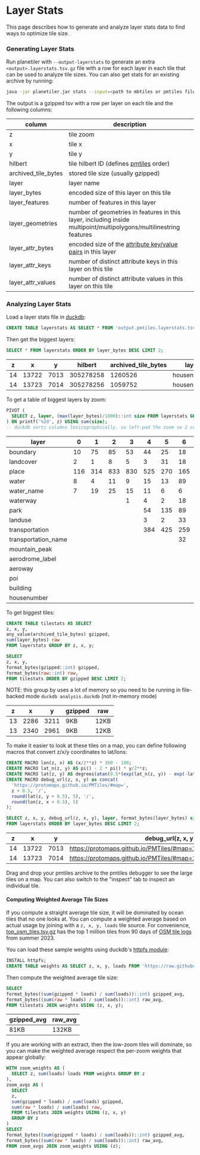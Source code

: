 Layer Stats
===========

This page describes how to generate and analyze layer stats data to find ways to optimize tile size.

### Generating Layer Stats

Run planetiler with `--output-layerstats` to generate an extra `<output>.layerstats.tsv.gz` file with a row for each
layer in each tile that can be used to analyze tile sizes. You can also get stats for an existing archive by running:

```bash
java -jar planetiler.jar stats --input=<path to mbtiles or pmtiles file> --output=layerstats.tsv.gz
```

The output is a gzipped tsv with a row per layer on each tile and the following columns:

|       column        |                                                                   description                                                                   |
|---------------------|-------------------------------------------------------------------------------------------------------------------------------------------------|
| z                   | tile zoom                                                                                                                                       |
| x                   | tile x                                                                                                                                          |
| y                   | tile y                                                                                                                                          |
| hilbert             | tile hilbert ID (defines [pmtiles](https://protomaps.com/docs/pmtiles) order)                                                                   |
| archived_tile_bytes | stored tile size (usually gzipped)                                                                                                              |
| layer               | layer name                                                                                                                                      |
| layer_bytes         | encoded size of this layer on this tile                                                                                                         |
| layer_features      | number of features in this layer                                                                                                                |
| layer_geometries    | number of geometries in features in this layer, including inside multipoint/multipolygons/multilinestring features                              |
| layer_attr_bytes    | encoded size of the [attribute key/value pairs](https://github.com/mapbox/vector-tile-spec/tree/master/2.1#44-feature-attributes) in this layer |
| layer_attr_keys     | number of distinct attribute keys in this layer on this tile                                                                                    |
| layer_attr_values   | number of distinct attribute values in this layer on this tile                                                                                  |

### Analyzing Layer Stats

Load a layer stats file in [duckdb](https://duckdb.org/):

```sql
CREATE TABLE layerstats AS SELECT * FROM 'output.pmtiles.layerstats.tsv.gz';
```

Then get the biggest layers:

```sql
SELECT * FROM layerstats ORDER BY layer_bytes DESC LIMIT 2;
```

| z  |   x   |  y   |  hilbert  | archived_tile_bytes |    layer    | layer_bytes | layer_features | layer_geometries | layer_attr_bytes | layer_attr_keys | layer_attr_values |
|----|-------|------|-----------|---------------------|-------------|-------------|----------------|------------------|------------------|-----------------|-------------------|
| 14 | 13722 | 7013 | 305278258 | 1260526             | housenumber | 2412589     | 108390         | 108390           | 30764            | 1               | 3021              |
| 14 | 13723 | 7014 | 305278256 | 1059752             | housenumber | 1850041     | 83038          | 83038            | 26022            | 1               | 2542              |

To get a table of biggest layers by zoom:

```sql
PIVOT (
  SELECT z, layer, (max(layer_bytes)/1000)::int size FROM layerstats GROUP BY z, layer ORDER BY z ASC
) ON printf('%2d', z) USING sum(size);
-- duckdb sorts columns lexicographically, so left-pad the zoom so 2 comes before 10
```

|        layer        |  0  |  1  |  2  |  3  |  4  |  5  |  6  |  7  |  8  |  9  | 10  | 11  | 12  | 13  |  14  |
|---------------------|-----|-----|-----|-----|-----|-----|-----|-----|-----|-----|-----|-----|-----|-----|------|
| boundary            | 10  | 75  | 85  | 53  | 44  | 25  | 18  | 15  | 15  | 29  | 24  | 18  | 32  | 18  | 10   |
| landcover           | 2   | 1   | 8   | 5   | 3   | 31  | 18  | 584 | 599 | 435 | 294 | 175 | 166 | 111 | 334  |
| place               | 116 | 314 | 833 | 830 | 525 | 270 | 165 | 80  | 51  | 54  | 63  | 70  | 50  | 122 | 221  |
| water               | 8   | 4   | 11  | 9   | 15  | 13  | 89  | 114 | 126 | 109 | 133 | 94  | 167 | 116 | 91   |
| water_name          | 7   | 19  | 25  | 15  | 11  | 6   | 6   | 4   | 3   | 6   | 5   | 4   | 4   | 4   | 29   |
| waterway            |     |     |     | 1   | 4   | 2   | 18  | 13  | 10  | 28  | 20  | 16  | 60  | 66  | 73   |
| park                |     |     |     |     | 54  | 135 | 89  | 76  | 72  | 82  | 90  | 56  | 48  | 19  | 50   |
| landuse             |     |     |     |     | 3   | 2   | 33  | 67  | 95  | 107 | 177 | 132 | 66  | 313 | 109  |
| transportation      |     |     |     |     | 384 | 425 | 259 | 240 | 287 | 284 | 165 | 95  | 313 | 187 | 133  |
| transportation_name |     |     |     |     |     |     | 32  | 20  | 18  | 13  | 30  | 18  | 65  | 59  | 169  |
| mountain_peak       |     |     |     |     |     |     |     | 13  | 13  | 12  | 15  | 12  | 12  | 317 | 235  |
| aerodrome_label     |     |     |     |     |     |     |     |     | 5   | 4   | 5   | 4   | 4   | 4   | 4    |
| aeroway             |     |     |     |     |     |     |     |     |     |     | 16  | 26  | 35  | 31  | 18   |
| poi                 |     |     |     |     |     |     |     |     |     |     |     |     | 35  | 18  | 811  |
| building            |     |     |     |     |     |     |     |     |     |     |     |     |     | 94  | 1761 |
| housenumber         |     |     |     |     |     |     |     |     |     |     |     |     |     |     | 2412 |

To get biggest tiles:

```sql
CREATE TABLE tilestats AS SELECT
z, x, y,
any_value(archived_tile_bytes) gzipped,
sum(layer_bytes) raw
FROM layerstats GROUP BY z, x, y;

SELECT
z, x, y,
format_bytes(gzipped::int) gzipped,
format_bytes(raw::int) raw,
FROM tilestats ORDER BY gzipped DESC LIMIT 2;
```

NOTE: this group by uses a lot of memory so you need to be running in file-backed
mode `duckdb analysis.duckdb` (not in-memory mode)

| z  |  x   |  y   | gzipped | raw  |
|----|------|------|---------|------|
| 13 | 2286 | 3211 | 9KB     | 12KB |
| 13 | 2340 | 2961 | 9KB     | 12KB |

To make it easier to look at these tiles on a map, you can define following macros that convert z/x/y coordinates to
lat/lons:

```sql
CREATE MACRO lon(z, x) AS (x/2**z) * 360 - 180;
CREATE MACRO lat_n(z, y) AS pi() - 2 * pi() * y/2**z;
CREATE MACRO lat(z, y) AS degrees(atan(0.5*(exp(lat_n(z, y)) - exp(-lat_n(z, y)))));
CREATE MACRO debug_url(z, x, y) as concat(
  'https://protomaps.github.io/PMTiles/#map=',
  z + 0.5, '/',
  round(lat(z, y + 0.5), 5), '/',
  round(lon(z, x + 0.5), 5)
);

SELECT z, x, y, debug_url(z, x, y), layer, format_bytes(layer_bytes) size
FROM layerstats ORDER BY layer_bytes DESC LIMIT 2;
```

| z  |   x   |  y   |                        debug_url(z, x, y)                        |    layer    | size  |
|----|-------|------|------------------------------------------------------------------|-------------|-------|
| 14 | 13722 | 7013 | https://protomaps.github.io/PMTiles/#map=14.5/25.05575/121.51978 | housenumber | 2.4MB |
| 14 | 13723 | 7014 | https://protomaps.github.io/PMTiles/#map=14.5/25.03584/121.54175 | housenumber | 1.8MB |

Drag and drop your pmtiles archive to the pmtiles debugger to see the large tiles on a map. You can also switch to the
"inspect" tab to inspect an individual tile.

#### Computing Weighted Average Tile Sizes

If you compute a straight average tile size, it will be dominated by ocean tiles that no one looks at. You can compute a
weighted average based on actual usage by joining with a `z, x, y, loads` tile source. For
convenience, [top_osm_tiles.tsv.gz](top_osm_tiles.tsv.gz) has the top 1 million tiles from 90 days
of [OSM tile logs](https://planet.openstreetmap.org/tile_logs/) from summer 2023.

You can load these sample weights using duckdb's [httpfs module](https://duckdb.org/docs/extensions/httpfs.html):

```sql
INSTALL httpfs;
CREATE TABLE weights AS SELECT z, x, y, loads FROM 'https://raw.githubusercontent.com/onthegomap/planetiler/main/layerstats/top_osm_tiles.tsv.gz';
```

Then compute the weighted average tile size:

```sql
SELECT
format_bytes((sum(gzipped * loads) / sum(loads))::int) gzipped_avg,
format_bytes((sum(raw * loads) / sum(loads))::int) raw_avg,
FROM tilestats JOIN weights USING (z, x, y);
```

| gzipped_avg | raw_avg |
|-------------|---------|
| 81KB        | 132KB   |

If you are working with an extract, then the low-zoom tiles will dominate, so you can make the weighted average respect
the per-zoom weights that appear globally:

```sql
WITH zoom_weights AS (
  SELECT z, sum(loads) loads FROM weights GROUP BY z
),
zoom_avgs AS (
  SELECT
  z,
  sum(gzipped * loads) / sum(loads) gzipped,
  sum(raw * loads) / sum(loads) raw,
  FROM tilestats JOIN weights USING (z, x, y)
  GROUP BY z
)
SELECT
format_bytes((sum(gzipped * loads) / sum(loads))::int) gzipped_avg,
format_bytes((sum(raw * loads) / sum(loads))::int) raw_avg,
FROM zoom_avgs JOIN zoom_weights USING (z);
```


